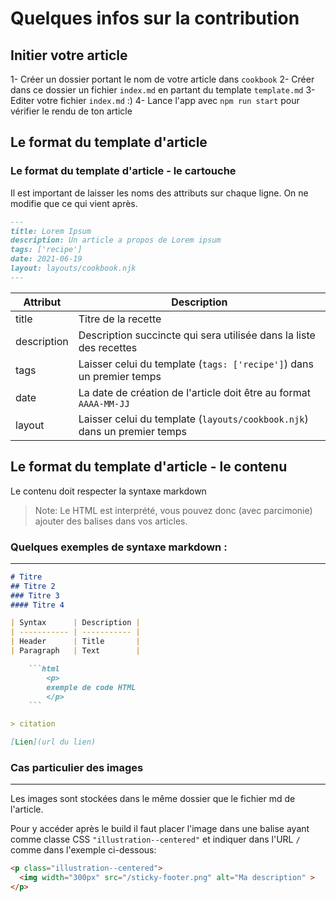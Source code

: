 # Quelques infos sur la contribution

## Initier votre article

1- Créer un dossier portant le nom de votre article dans `cookbook`
2- Créer dans ce dossier un fichier `index.md` en partant du template `template.md`
3- Editer votre fichier `index.md` :) 
4- Lance l'app avec `npm run start` pour vérifier le rendu de ton article
## Le format du template d'article

### Le format du template d'article - le cartouche
Il est important de laisser les noms des attributs sur chaque ligne. 
On ne modifie que ce qui vient après.

```md
---
title: Lorem Ipsum 
description: Un article a propos de Lorem ipsum
tags: ['recipe']
date: 2021-06-19
layout: layouts/cookbook.njk
---
```

| Attribut      | Description |
| ----------- | ----------- |
| title      | Titre de la recette       |
| description   | Description succincte qui sera utilisée dans la liste des recettes        |
| tags   | Laisser celui du template (`tags: ['recipe']`) dans un premier temps        |
| date   | La date de création de l'article doit être au format `AAAA-MM-JJ`        |
| layout   | Laisser celui du template (`layouts/cookbook.njk`) dans un premier temps        |

## Le format du template d'article - le contenu

Le contenu doit respecter la syntaxe markdown

> Note: Le HTML est interprété, vous pouvez donc (avec parcimonie) ajouter des balises dans vos articles.

### Quelques exemples de syntaxe markdown : 
---

```md
# Titre
## Titre 2
### Titre 3
#### Titre 4

| Syntax      | Description |
| ----------- | ----------- |
| Header      | Title       |
| Paragraph   | Text        |

    ```html
        <p>
        exemple de code HTML 
        </p>
    ```

> citation

[Lien](url du lien)
````

### Cas particulier des images
---

Les images sont stockées dans le même dossier que le fichier md de l'article.

Pour y accéder après le build il faut placer l'image dans une balise ayant comme classe CSS `"illustration--centered"` et indiquer dans l'URL `/` comme dans l'exemple ci-dessous:

```html
<p class="illustration--centered">
  <img width="300px" src="/sticky-footer.png" alt="Ma description" >
</p>
```
